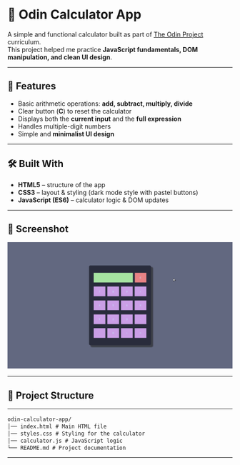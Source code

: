 # 🧮 Odin Calculator App

A simple and functional calculator built as part of [The Odin Project](https://www.theodinproject.com/) curriculum.  
This project helped me practice **JavaScript fundamentals, DOM manipulation, and clean UI design**.

---

## 🚀 Features
- Basic arithmetic operations: **add, subtract, multiply, divide**
- Clear button (**C**) to reset the calculator
- Displays both the **current input** and the **full expression**
- Handles multiple-digit numbers
- Simple and **minimalist UI design**

---

## 🛠️ Built With
- **HTML5** – structure of the app  
- **CSS3** – layout & styling (dark mode style with pastel buttons)  
- **JavaScript (ES6)** – calculator logic & DOM updates  

---

## 📸 Screenshot
![Calculator Screenshot](./images/calculator-app-screenshot.png)

---

## 📂 Project Structure

---
```
odin-calculator-app/
│── index.html # Main HTML file
│── styles.css # Styling for the calculator
│── calculator.js # JavaScript logic
└── README.md # Project documentation

```
---


